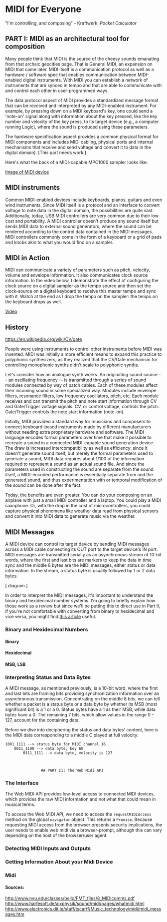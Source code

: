 # MIDI for Everyone

"I'm controlling,
and composing" - Kraftwerk, *Pocket Calculator*

## PART I: MIDI as an architectural tool for composition

Many people think that MIDI is the source of the cheesy sounds emanating from that archaic geocities page. That is General MIDI, an expansion on MIDI that came later. MIDI itself is a communication protocol as well as a hardware / software spec  that enables communication between MIDI-enabled digital instruments. With MIDI you can establish a network of instruments that are synced in tempo and that are able to communicate with and control each other in user-programmed ways.

The data protocol aspect of MIDI provides a standardized message format that can be received and interpreted by any MIDI-enabled instrument.  For example, by pressing down on a MIDI keyboard's key, one could send a 'note-on' signal along with information about the key pressed, like the key number and velocity of the key press, to its target device (e.g., a computer running Logic), where the sound is produced using these parameters.

The hardware specification aspect  provides a common physical format for MIDI components and includes MIDI cabling, physical ports and internal mechanisms that receive and send voltage and convert it to data in the digital domain). [This part needs work.]

Here's what the back of a MIDI-capable MPC1000 sampler looks like:

[Image of MIDI device]()

## MIDI instruments

Common MIDI-enabled devices include keyboards, pianos, guitars and even wind instruments. Since MIDI itself is a protocol and an interface to convert voltage to note data in the digital domain, the possibilities are quite vast. Additionally, today, USB MIDI controllers are very common due to their low cost and portability. A MIDI controller doesn't produce any sound itself but sends MIDI data to external sound generators, where the sound can be rendered according to the control data contained in the MIDI messages. MIDI controllers commonly come in the form of a keyboard or a grid of pads and knobs akin to what you would find on a sampler. 

## MIDI in Action

MIDI can communicate a variety of parameters such as pitch, velocity, volume and envelope information. It also communicates clock source information. In the video below, I demonstrate the effect of configuring the clock source on a digital sampler as the tempo source and then set the clock-source on a digital keyboard to receive this master tempo and sync with it. Watch at the end as I drop the tempo on the sampler: the tempo on the keyboard drops as well.

[Video]()

## History 

https://en.wikipedia.org/wiki/CV/gate

People were using instruments to control other instruments before MIDI was invented. MIDI was initially a more efficient means to expand this practice to polyphonic synthesizers, as they realized that the CV/Gate mechanism for controlling monophonic synths didn't scale to polyphonic synths.

Let's consider how an analogue synth works. An originating sound source -- an oscillating frequency -- is transmitted through a series of sound modules connected by way of patch cables. Each of these modules affect their incoming sound in some specialized way. Modules include envelope filters, resonance filters, low frequency oscillators, pitch, etc. Each module receives and can transmit the pitch and note start information through CV and Gate/Trigger voltage signals. CV, or control voltage, controls the pitch. Gate/Trigger controls the note start information (note-on).

Initially, MIDI provided a standard way for musicians and composers to connect keyboard-based instruments made by different manufacturers without needing extra proprietary hardware and software.  The MIDI language encodes formal parameters over time that make it possible to recreate a sound in a connected MIDI-capable sound generation device. The draw is increased intercompatibility as well as efficiency: since it doesn't generate sound itself, but merely the formal parameters used to generate a sound, MIDI data requires about 1/100 of the information required to represent a sound as an actual sound file. And since the parameters used in constructing the sound are separate from the sound itself, a MIDI-encoded performance is essentially separate from and the generated sound, and thus experimentation with or temporal modification of the sound can be done after the fact.

Today, the benefits are even greater. You can do your composing on an airplane with just a small MIDI controller and a laptop. You could play a MIDI saxophone. Or, with the drop in the cost of microcontrollers, you could capture physical phenomena like weather data read from physical sensors and convert it into MIDI data to generate music via the weather.

## MIDI Messages

A MIDI device can control its target device by sending MIDI messages across a MIDI cable connecting its OUT port to the target device's IN port. MIDI messages are transmitted serially as an asynchronous stream of 10-bit words, where the first and last bits are markers to keep the data in time sync and the middle 8 bytes are the MIDI messages, either status or data information.  In the stream, a status byte is usually followed by 1 or 2 data bytes.

[ diagram ]

In order to interpret the MIDI messages, it's important to understand the binary and hexidecimal number systems. I'm going to briefly explain how those work as a review but since we'll be putting this to direct use in Part II, if you're not comfortable with converting from binary to hexidecimal and vice versa, you might find [this article]() useful.

### Binary and Hexidecimal Numbers

#### Binary
#### Hexidecimal

#### MSB, LSB

### Interpreting Status and Data Bytes

A MIDI message, as mentioned previously, is a 10-bit word, where the first and last bits are framing bits providing synchronization information over an asynchronous transmission.  Concentrating on the middle 8 bits, we can tell whether a packet is a status byte or a data byte by whether its MSB (most significant bit) is a 1 or a 0.  Status bytes have a 1 as their MSB, while data bytes have a 0. The remaining 7 bits, which allow values in the range 0 - 127, account for the containing data.

Before we dive into deciphering the status and data bytes' content, here is the MIDI data corresponding to a middle C played at full velocity:


    1001_1111 --> status byte for MIDI channel 16
        0011_1100 --> data byte, key 60
            0111_1111 --> data byte, velocity is 127
                
                    

                    ## PART II: The Web Midi API



### The Interface
The Web MIDI API provides low-level access to connected MIDI devices, which provides the raw MIDI information and not what that could mean in musical terms.

To access the Web MIDI API, we need to access the `requestMIDIAccess` method on the global `navigator` object. This returns a `Promise`.  Because requesting MIDI access from the browser presents security implications, the user needs to enable web midi via a browser-prompt, although this can vary depending on the host of the browser/user agent.

### Detecting MIDI Inputs and Outputs
### Getting Information About your Midi Device
### Midi 

#### Sources:
http://www.nyu.edu/classes/bello/FMT_files/8_MIDIcomms.pdf
http://www.harfesoft.de/aixphysik/sound/midi/pages/whatmidi.html
http://www.electronics.dit.ie/staff/tscarff/Music_technology/midi/midi_messages.htm
